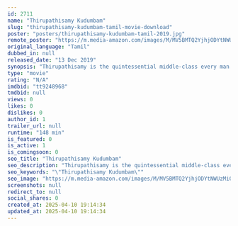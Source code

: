 ```yaml
---
id: 2711
name: "Thirupathisamy Kudumbam"
slug: "thirupathisamy-kudumbam-tamil-movie-download"
poster: "posters/thirupathisamy-kudumbam-tamil-2019.jpg"
remote_poster: "https://m.media-amazon.com/images/M/MV5BMTQ2YjhjODYtNWUzMi00Y2FjLThlNGUtNmUwZWUyYjQ0NGMxXkEyXkFqcGdeQXVyMTExMjM1NTYx._V1_SX300.jpg"
original_language: "Tamil"
dubbed_in: null
released_date: "13 Dec 2019"
synopsis: "Thirupathisamy is the quintessential middle-class every man. He makes a living as a cab driver, and leads a happy life with his wife and three children. However, things are about to change forever for them following an unexpected ..."
type: "movie"
rating: "N/A"
imdbid: "tt9248968"
tmdbid: null
views: 0
likes: 0
dislikes: 0
author_id: 1
trailer_url: null
runtime: "148 min"
is_featured: 0
is_active: 1
is_comingsoon: 0
seo_title: "Thirupathisamy Kudumbam"
seo_description: "Thirupathisamy is the quintessential middle-class every man. He makes a living as a cab driver, and leads a happy life with his wife and three children. However, things are about to change forever for them following an unexpected ..."
seo_keywords: "\"Thirupathisamy Kudumbam\""
seo_image: "https://m.media-amazon.com/images/M/MV5BMTQ2YjhjODYtNWUzMi00Y2FjLThlNGUtNmUwZWUyYjQ0NGMxXkEyXkFqcGdeQXVyMTExMjM1NTYx._V1_SX300.jpg"
screenshots: null
redirect_to: null
social_shares: 0
created_at: 2025-04-10 19:14:34
updated_at: 2025-04-10 19:14:34
---
```


